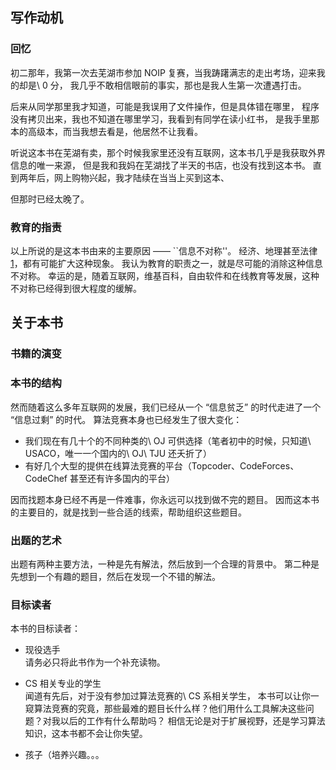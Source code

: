 
## 写作动机

### 回忆
初二那年，我第一次去芜湖市参加 NOIP 复赛，当我踌躇满志的走出考场，迎来我的却是\ 0 分，
我几乎不敢相信眼前的事实，那也是我人生第一次遭遇打击。

后来从同学那里我才知道，可能是我误用了文件操作，但是具体错在哪里，
程序没有拷贝出来，我也不知道在哪里学习，我看到有同学在读小红书，
是我手里那本的高级本，而当我想去看是，他居然不让我看。

听说这本书在芜湖有卖，那个时候我家里还没有互联网，这本书几乎是我获取外界信息的唯一来源，
但是我和我妈在芜湖找了半天的书店，也没有找到这本书。
直到两年后，网上购物兴起，我才陆续在当当上买到这本、

但那时已经太晚了。

### 教育的指责

以上所说的是这本书由来的主要原因 —— ``信息不对称''。
经济、地理甚至法律[1]，都有可能扩大这种现象。
我认为教育的职责之一，就是尽可能的消除这种信息不对称。
幸运的是，随着互联网，维基百科，自由软件和在线教育等发展，这种不对称已经得到很大程度的缓解。

[1]: 互联网之子


## 关于本书

### 书籍的演变

### 本书的结构

然而随着这么多年互联网的发展，我们已经从一个 “信息贫乏” 的时代走进了一个 “信息过剩” 的时代。
算法竞赛本身也已经发生了很大变化：

+ 我们现在有几十个的不同种类的\ OJ 可供选择（笔者初中的时候，只知道\ USACO，唯一一个国内的\ OJ\ TJU 还夭折了）
+ 有好几个大型的提供在线算法竞赛的平台（Topcoder、CodeForces、CodeChef 甚至还有许多国内的平台）

因而找题本身已经不再是一件难事，你永远可以找到做不完的题目。
因而这本书的主要目的，就是找到一些合适的线索，帮助组织这些题目。

### 出题的艺术

出题有两种主要方法，一种是先有解法，然后放到一个合理的背景中。
第二种是先想到一个有趣的题目，然后在发现一个不错的解法。

### 目标读者  

本书的目标读者：

+ 现役选手         
  请务必只将此书作为一个补充读物。
        
+ CS 相关专业的学生      
        闻道有先后，对于没有参加过算法竞赛的\ CS 系相关学生，
        本书可以让你一窥算法竞赛的究竟，那些最难的题目长什么样？他们用什么工具解决这些问题？对我以后的工作有什么帮助吗？
        相信无论是对于扩展视野，还是学习算法知识，这本书都不会让你失望。
        
+ 孩子（培养兴趣。。。


